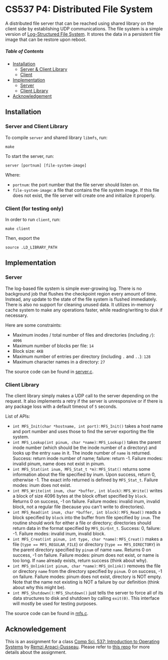 # CS537 P4: Distributed File System
A distributed file server that can be reached using shared library on the client side by establishing UDP communications. The file system is a simple version of [Log-Structured File System](https://en.wikipedia.org/wiki/Log-structured_file_system). It stores the data in a persistent file image that can be restore upon reboot.

##### Table of Contents
* [Installation](#installation)
  * [Server & Client Library](#server-and-client-library)
  * [Client](#client-for-testing-only)
* [Implementation](#implementation)
  * [Server](#server)
  * [Client Library](#client-library)
* [Acknowledgement](#acknowledgement)

## Installation
### Server and Client Library
To compile <code>server</code> and shared library <code>libmfs</code>, run:
<pre><code>make</code></pre>
To start the server, run:
<pre><code>server [portnum] [file-system-image]</code></pre>
Where:
* <code>portnum</code>: the port number that the file server should listen on.
* <code>file-system-image</code>: a file that contains the file system image. If this file does not exist, the file server will create one and initialize it properly.
### Client (for testing only)
In order to run <code>client</code>, run:
<pre><code>make client</code></pre>
Then, export the 
<pre><code>source .LD_LIBRARY_PATH</code></pre>

## Implementation
### Server
The log-based file system is simple ever-growing log. There is no background job that flushes the checkpoint region every amount of time. Instead, any update to the state of the file system is flushed immediately. There is also no support for cleaning unused data. It utilizes in-memory cache system to make any operations faster, while reading/writing to disk if necessary.

Here are some constraints:
* Maximum inodes / total number of files and directories (including <code>/</code>): <code>4096</code>
* Maximum number of blocks per file: <code>14</code>
* Block size: <code>4KB</code>
* Maximum number of entries per directory (including <code>.</code> and <code>..</code>): <code>128</code>
* Maximum character names in a directory: <code>27</code>

The source code can be found in [server.c](server.c).

### Client Library
The client library simply makes a UDP call to the server depending on the request. It also implements a retry if the server is unresponsive or if there is any package loss with a default timeout of <code>5</code> seconds.

List of APIs:
* `int MFS_Init(char *hostname, int port)`: `MFS_Init()` takes a host name
and port number and uses those to find the server exporting the file system.
* `int MFS_Lookup(int pinum, char *name)`: `MFS_Lookup()` takes the parent
inode number (which should be the inode number of a directory) and looks up
the entry `name` in it. The inode number of `name` is returned. Success: 
return inode number of name; failure: return -1. Failure modes: invalid pinum,
name does not exist in pinum.
* `int MFS_Stat(int inum, MFS_Stat_t *m)`: `MFS_Stat()` returns some
information about the file specified by inum. Upon success, return 0,
otherwise -1. The exact info returned is defined by `MFS_Stat_t`. Failure modes:
inum does not exist. 
* `int MFS_Write(int inum, char *buffer, int block)`: `MFS_Write()` writes a
block of size 4096 bytes at the block offset specified by `block`. Returns 0
on success, -1 on failure. Failure modes: invalid inum, invalid block, not a
regular file (because you can't write to directories).
* `int MFS_Read(int inum, char *buffer, int block)`: `MFS_Read()` reads
a block specified by `block` into the buffer from file specified by
`inum`. The routine should work for either a file or directory;
directories should return data in the format specified by
`MFS_DirEnt_t`. Success: 0, failure: -1. Failure modes: invalid inum,
invalid block. 
* `int MFS_Creat(int pinum, int type, char *name)`: `MFS_Creat()` makes a
file (`type == MFS_REGULAR_FILE`) or directory (`type == MFS_DIRECTORY`)
in the parent directory specified by `pinum` of name `name`. Returns 0 on
success, -1 on failure. Failure modes: pinum does not exist, or name is too
long. If `name` already exists, return success (think about why).
* `int MFS_Unlink(int pinum, char *name)`: `MFS_Unlink()` removes the file or
directory `name` from the directory specified by `pinum`. 0 on success, -1
on failure. Failure modes: pinum does not exist, directory is NOT empty. Note
that the name not existing is NOT a failure by our definition (think about why
this might be). 
* `int MFS_Shutdown()`: `MFS_Shutdown()` just tells the server to force all
of its data structures to disk and shutdown by calling `exit(0)`. This interface
will mostly be used for testing purposes.

The source code can be found in [mfs.c](mfs.c).

## Acknowledgement
This is an assignment for a class [Comp Sci. 537: Introduction to Operating Systems](https://pages.cs.wisc.edu/~remzi/Classes/537/Fall2021/) by [Remzi Arpaci-Dusseau](https://pages.cs.wisc.edu/~remzi/). Please refer to [this repo](https://github.com/remzi-arpacidusseau/ostep-projects/blob/master/filesystems-distributed/README.md) for more details about the assignment.
